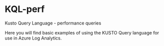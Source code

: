 # KQL-perf
Kusto Query Language - performance queries

Here you will find basic examples of using the KUSTO Query language for use in Azure Log Analytics.


